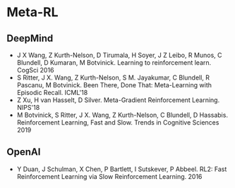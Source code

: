 # Meta-RL

## DeepMind
- J X Wang, Z Kurth-Nelson, D Tirumala, H Soyer, J Z Leibo, R Munos, C Blundell, D Kumaran, M Botvinick. Learning to reinforcement learn. CogSci 2016
- S Ritter, J X. Wang, Z Kurth-Nelson, S M. Jayakumar, C Blundell, R Pascanu, M Botvinick. Been There, Done That: Meta-Learning with Episodic Recall. ICML'18
- Z Xu, H van Hasselt, D Silver. Meta-Gradient Reinforcement Learning. NIPS'18
- M Botvinick, S Ritter, J X. Wang, Z Kurth-Nelson, C Blundell, D Hassabis. Reinforcement Learning, Fast and Slow. Trends in Cognitive Sciences 2019 

## OpenAI
- Y Duan, J Schulman, X Chen, P Bartlett, I Sutskever, P Abbeel. RL2: Fast Reinforcement Learning via Slow Reinforcement Learning. 2016
